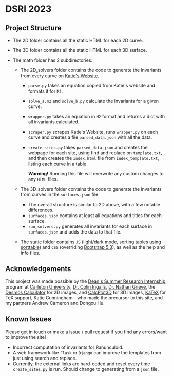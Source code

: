 # DSRI 2023

## Project Structure

- The 2D folder contains all the static HTML for each 2D curve.
- The 3D folder contains all the static HTML for each 3D surface.
- The math folder has 2 subdirectories:

  - The 2D_solvers folder contains the code to generate the invariants from every curve on [Katie's Website](https://people.math.carleton.ca/~cingalls/studentProjects/Katie's%20Site/html/All%20Curves.html).

    - `parse.py` takes an equation copied from Katie's website and formats it for `M2`.
    - `solve_a.m2` and `solve_b.py` calculate the invariants for a given curve.
    - `wrapper.py` takes an equation in `M2` format and returns a dict with all invariants calculated.
    - `scraper.py` scrapes Katie's Website, runs `wrapper.py` on each curve and creates a file `parsed_data.json` with all the data.
    - `create_sites.py` takes `parsed_data.json` and creates the webpage for each site, using find and replace on `template.txt`, and then creates the `index.html` file from `index_template.txt`, listing each curve in a table.

      **Warning!** Running this file will overwrite any custom changes to any `HTML` files.

  - The 3D_solvers folder contains the code to generate the invariants from curves in the `surfaces.json` file.
    - The overall structure is similar to 2D above, with a few notable differences.
    - `surfaces.json` contains at least all equations and titles for each surface.
    - `run_solvers.py` generates all invariants for each surface in `surfaces.json` and adds the data to that file.
  - The static folder contains `JS` (light/dark mode, sorting tables using [sorttable](https://www.kryogenix.org/code/browser/sorttable/)) and `CSS` (overriding [Bootstrap 5.3](https://getbootstrap.com/)), as well as the help and info files.

## Acknowledgements

This project was made possible by the [Dean's Summer Research Internship](https://science.carleton.ca/students/undergraduate-resources/deans-summer-research-internships/) program at [Carleton University](https://carleton.ca/), [Dr. Colin Ingalls](https://people.math.carleton.ca/~cingalls/), [Dr. Nathan Grieve](https://sites.google.com/view/nathan-grieve), the [Desmos Calculator](https://www.desmos.com/calculator) for 2D images, and [CalcPlot3D](https://c3d.libretexts.org/CalcPlot3D/index.html) for 3D images, [KaTeX](https://katex.org/) for TeX support, Katie Cunningham - who made the precursor to this site, and my partners Andrew Cameron and Dongxu Hu.

## Known Issues

Please get in touch or make a issue / pull request if you find any errors/want to improve the site!

- Incorrect computation of invariants for Ranunculoid.
- A web framework like `Flask` or `Django` can improve the templates from just using search and replace.
- Currently, the external links are hard-coded and reset every time `create_sites.py` is run. Should change to generating from a `json` file.
